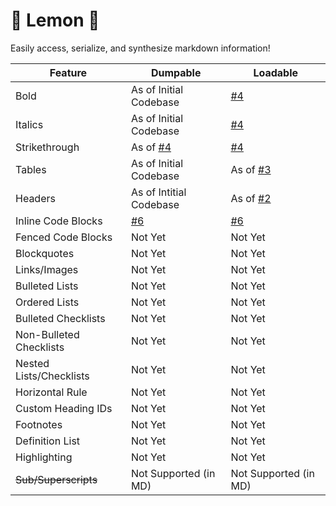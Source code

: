 # 🍋 Lemon 🍋

Easily access, serialize, and synthesize markdown information!

| Feature | Dumpable | Loadable  |
|---------|----------|-----------|
| Bold | As of Initial Codebase | [#4](https://github.com/GrandMoff100/Lemon/pulls/4) |
| Italics | As of Initial Codebase | [#4](https://github.com/GrandMoff100/Lemon/pulls/4) |
| Strikethrough | As of [#4](https://github.com/GrandMoff100/Lemon/pulls/4) | [#4](https://github.com/GrandMoff100/Lemon/pulls/4) |
| Tables | As of Initial Codebase | As of [#3](https://github.com/GrandMoff100/Lemon/pulls/3) |
| Headers | As of Intitial Codebase | As of [#2](https://github.com/GrandMoff100/Lemon/pulls/2) |
| Inline Code Blocks | [#6](https://github.com/GrandMoff100/Lemon/pulls/6) | [#6](https://github.com/GrandMoff100/Lemon/pulls/6) |
| Fenced Code Blocks | Not Yet | Not Yet |
| Blockquotes | Not Yet | Not Yet |
| Links/Images | Not Yet | Not Yet |
| Bulleted Lists | Not Yet | Not Yet |
| Ordered Lists | Not Yet | Not Yet |
| Bulleted Checklists | Not Yet | Not Yet |
| Non-Bulleted Checklists | Not Yet | Not Yet |
| Nested Lists/Checklists | Not Yet | Not Yet |
| Horizontal Rule | Not Yet | Not Yet |
| Custom Heading IDs | Not Yet | Not Yet |
| Footnotes | Not Yet | Not Yet |
| Definition List | Not Yet | Not Yet |
| Highlighting | Not Yet | Not Yet |
| ~~Sub/Superscripts~~ | Not Supported (in MD) | Not Supported (in MD) |
